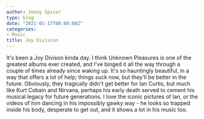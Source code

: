 ```yaml
---
author: Jonny Spicer
type: blog
date: "2021-01-17T00:00:00Z"
categories:
- Music
title: Joy Division
---
```

It's been a Joy Divison kinda day. I think Unknown Pleasures is one of the greatest albums ever created, and I've binged it all the way through a couple of times already since
waking up. It's so hauntingly beautiful, in a way that offers a lot of help; things suck now, but they'll be better in the future. Obviously, they tragically didn't get better
for Ian Curtis, but much like Kurt Cobain and Nirvana, perhaps his early death served to cement his musical legacy for future generations. I love the iconic pictures of Ian, or the
videos of him dancing in his impossibly gawky way - he looks so trapped inside his body, desperate to get out, and it shows a lot in his music too.
